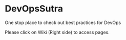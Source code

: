 # DevOpsSutra
One stop place to check out best practices for DevOps 

Please click on Wiki (Right side) to access pages.
